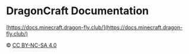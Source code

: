 # DragonCraft Documentation

[https://docs.minecraft.dragon-fly.club/](https://docs.minecraft.dragon-fly.club/)

© [CC BY-NC-SA 4.0](https://creativecommons.org/licenses/by-nc-sa/4.0/)

